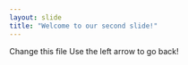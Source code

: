 ```yaml
---
layout: slide
title: "Welcome to our second slide!"
---
```

Change this file
Use the left arrow to go back!
